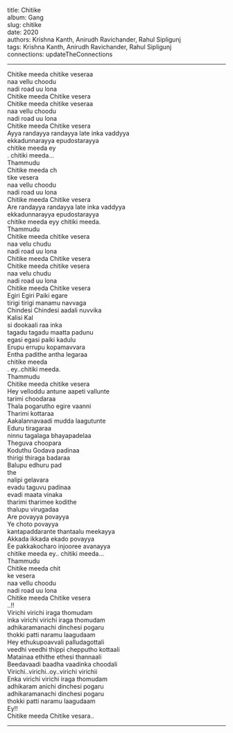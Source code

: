 title: Chitike  
album: Gang  
slug: chitike  
date: 2020  
authors: Krishna Kanth, Anirudh Ravichander, Rahul Sipligunj  
tags: Krishna Kanth, Anirudh Ravichander, Rahul Sipligunj  
connections: updateTheConnections  

------------

Chitike meeda chitike veseraa  
naa vellu choodu  
nadi road uu lona  
Chitike meeda Chitike vesera  
Chitike meeda chitike veseraa  
naa vellu choodu  
nadi road uu lona  
Chitike meeda Chitike vesera  
Ayya randayya randayya late inka vaddyya  
ekkadunnarayya epudostarayya  
chitike meeda ey  
. chitiki meeda...  
Thammudu  
Chitike meeda ch  
tike vesera  
naa vellu choodu  
nadi road uu lona  
Chitike meeda Chitike vesera  
Are randayya randayya late inka vaddyya  
ekkadunnarayya epudostarayya  
chitike meeda eyy chitiki meeda.  
Thammudu  
Chitike meeda chitike vesera  
naa velu chudu  
nadi road uu lona  
Chitike meeda Chitike vesera  
Chitike meeda chitike vesera  
naa velu chudu  
nadi road uu lona  
Chitike meeda Chitike vesera  
Egiri Egiri Paiki egare  
tirigi tirigi manamu navvaga  
Chindesi Chindesi aadali nuvvika  
Kalisi Kal  
si dookaali raa inka  
tagadu tagadu maatta padunu  
egasi egasi paiki kadulu  
Erupu errupu kopamavvara  
Entha padithe antha legaraa  
chitike meeda  
. ey..chitiki meeda.  
Thammudu  
Chitike meeda chitike vesera  
Hey velloddu antune aapeti vallunte  
tarimi choodaraa  
Thala pogarutho egire vaanni  
Tharimi kottaraa  
Aakalannavaadi mudda laagutunte  
Eduru tiragaraa  
ninnu tagalaga bhayapadelaa  
Theguva choopara  
Koduthu Godava padinaa  
thirigi thiraga badaraa  
Balupu edhuru pad  
the  
nalipi gelavara  
evadu taguvu padinaa  
evadi maata vinaka  
tharimi tharimee kodithe  
thalupu virugadaa  
Are povayya povayya  
Ye choto povayya  
kantapaddarante thantaalu meekayya  
Akkada ikkada ekado povayya  
Ee pakkakocharo injooree avanayya  
chitike meeda ey.. chitiki meeda...  
Thammudu  
Chitike meeda chit  
ke vesera  
naa vellu choodu  
nadi road uu lona  
Chitike meeda Chitike vesera  
..!!  
Virichi virichi iraga thomudam  
inka virichi virichi iraga thomudam  
adhikaramanachi dinchesi pogaru  
thokki patti naramu laagudaam  
Hey ethukupoavvali palludagottali  
veedhi veedhi thippi chepputho kottaali  
Matainaa ethithe ethesi thannaali  
Beedavaadi baadha vaadinka choodali  
Virichi..virichi..oy..virichi virichii  
Enka virichi virichi iraga thomudam  
adhikaram anichi dinchesi pogaru  
adhikaramanachi dinchesi pogaru  
thokki patti naramu laagudaam  
Ey!!  
Chitike meeda Chitike vesara..  


------------
